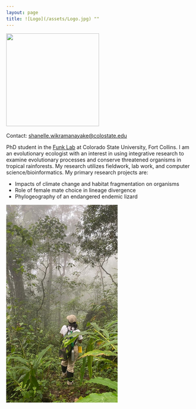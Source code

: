 ```yaml
---
layout: page
title: ![Logo](/assets/Logo.jpg) ""
---
```


<img src="/assets/Field_pic2.jpg"  width="250" height="250"> 

Contact: shanelle.wikramanayake@colostate.edu

PhD student in the [Funk Lab](https://sites.google.com/view/funklab/home?authuser=0) at Colorado State University, Fort Collins. 
I am an evolutionary ecologist with an interest in using integrative research to examine evolutionary processes and conserve threatened organisms in tropical rainforests. My research utilizes fieldwork, lab work, and computer science/bioinformatics. 
My primary research projects are: 

* Impacts of climate change and habitat fragmentation on organisms
* Role of female mate choice in lineage divergence
* Phylogeography of an endangered endemic lizard 

<img src="assets/Research/Fieldpic4.jpeg"  width="300"> 